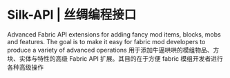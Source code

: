 # Silk-API | 丝绸编程接口
 Advanced Fabric API extensions for adding fancy mod items, blocks, mobs and features. The goal is to make it easy for fabric mod developers to produce a variety of advanced operations
 用于添加牛逼哄哄的模组物品、方块、实体与特性的高级 Fabric API 扩展。其目的在于方便 fabric 模组开发者进行各种高级操作
